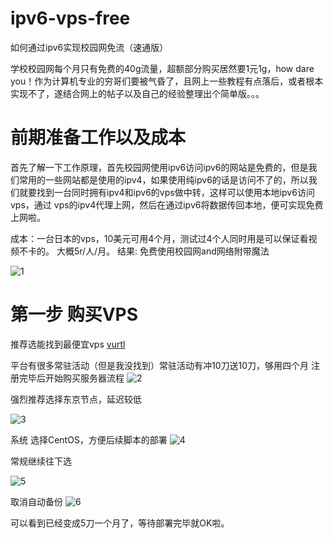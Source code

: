 # ipv6-vps-free
如何通过ipv6实现校园网免流（速通版）

学校校园网每个月只有免费的40g流量，超额部分购买居然要1元1g，how dare you！作为计算机专业的穷哥们要被气昏了，且网上一些教程有点落后，或者根本实现不了，遂结合网上的帖子以及自己的经验整理出个简单版。。。

# 前期准备工作以及成本
首先了解一下工作原理，首先校园网使用ipv6访问ipv6的网站是免费的，但是我们常用的一些网站都是使用的ipv4，如果使用纯ipv6的话是访问不了的，所以我们就要找到一台同时拥有ipv4和ipv6的vps做中转，这样可以使用本地ipv6访问vps，通过
vps的ipv4代理上网，然后在通过ipv6将数据传回本地，便可实现免费上网啦。

成本：一台日本的vps，10美元可用4个月，测试过4个人同时用是可以保证看视频不卡的。  大概5r/人/月。
结果: 免费使用校园网and网络附带魔法

![1](https://github.com/user-attachments/assets/dd5920cf-7a1e-4b95-babf-0ad0c21cf5aa)

# 第一步 购买VPS
推荐选能找到最便宜vps  [vurtl](https://www.vultr.com/?ref=9652363)

平台有很多常驻活动（但是我没找到）常驻活动有冲10刀送10刀，够用四个月
注册完毕后开始购买服务器流程
![2](https://github.com/user-attachments/assets/c6ae92d9-cec1-4cb4-9642-fb229aa946a0)

强烈推荐选择东京节点，延迟较低

![3](https://github.com/user-attachments/assets/9d911a99-e4c7-41ad-8f77-2ad550e204d6)

系统 选择CentOS，方便后续脚本的部署
![4](https://github.com/user-attachments/assets/041c9b9f-980a-4f45-89a1-6c121961557f)

常规继续往下选

![5](https://github.com/user-attachments/assets/6d34be8e-7b37-4ba4-8059-64a3566b7a98)

取消自动备份
![6](https://github.com/user-attachments/assets/fd685b1b-dfe8-4040-8712-1a47d7aca417)

可以看到已经变成5刀一个月了，等待部署完毕就OK啦。

